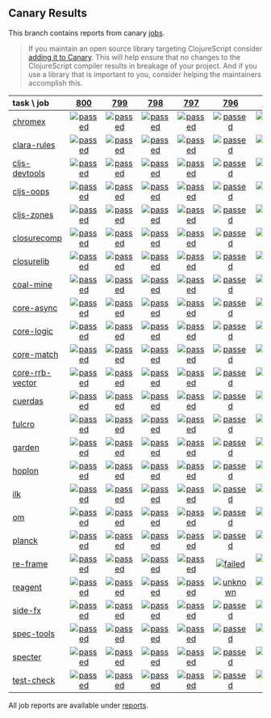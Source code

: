 ## Canary Results

This branch contains reports from canary [jobs](https://github.com/cljs-oss/canary/tree/jobs).

> If you maintain an open source library targeting ClojureScript consider [adding it to Canary](https://github.com/cljs-oss/canary/tree/master#how-to-participate). This will help ensure that no changes to the ClojureScript compiler results in breakage of your project. And if you use a library that is important to you, consider helping the maintainers accomplish this.

[//]: # (begin_overview_table)

| task \ job | <a href="reports/2019/02/01/job-000800-1.10.516-8a5abc4" title="job #800 finished on 2019-02-01">800</a> | <a href="reports/2019/01/31/job-000799-1.10.513-6e01b14" title="job #799 finished on 2019-01-31">799</a> | <a href="reports/2019/01/30/job-000798-1.10.513-6e01b14" title="job #798 finished on 2019-01-30">798</a> | <a href="reports/2019/01/29/job-000797-1.10.513-6e01b14" title="job #797 finished on 2019-01-29">797</a> | <a href="reports/2019/01/29/job-000796-1.10.512-950032d" title="job #796 finished on 2019-01-29">796</a> | <a href="reports/2019/01/28/job-000795-1.10.512-950032d" title="job #795 finished on 2019-01-28">795</a> | <a href="reports/2019/01/27/job-000794-1.10.512-950032d" title="job #794 finished on 2019-01-27">794</a> | <a href="reports/2019/01/27/job-000793-1.10.512-950032d" title="job #793 finished on 2019-01-27">793</a> | <a href="reports/2019/01/27/job-000792-1.10.512-950032d" title="job #792 finished on 2019-01-27">792</a> | <a href="reports/2019/01/26/job-000791-1.10.512-950032d" title="job #791 finished on 2019-01-26">791</a> |
| :--- | :---: | :---: | :---: | :---: | :---: | :---: | :---: | :---: | :---: | :---: |
| [chromex](https://github.com/binaryage/chromex) | <a href="reports/2019/02/01/job-000800-1.10.516-8a5abc4#-chromex"><img title="passed" src="http://box.binaryage.com/s-passed.svg"><a> | <a href="reports/2019/01/31/job-000799-1.10.513-6e01b14#-chromex"><img title="passed" src="http://box.binaryage.com/s-passed.svg"><a> | <a href="reports/2019/01/30/job-000798-1.10.513-6e01b14#-chromex"><img title="passed" src="http://box.binaryage.com/s-passed.svg"><a> | <a href="reports/2019/01/29/job-000797-1.10.513-6e01b14#-chromex"><img title="passed" src="http://box.binaryage.com/s-passed.svg"><a> | <a href="reports/2019/01/29/job-000796-1.10.512-950032d#-chromex"><img title="passed" src="http://box.binaryage.com/s-passed.svg"><a> | <a href="reports/2019/01/28/job-000795-1.10.512-950032d#-chromex"><img title="passed" src="http://box.binaryage.com/s-passed.svg"><a> | <a href="reports/2019/01/27/job-000794-1.10.512-950032d#-chromex"><img title="passed" src="http://box.binaryage.com/s-passed.svg"><a> | <a href="reports/2019/01/27/job-000793-1.10.512-950032d#-chromex"><img title="disabled" src="http://box.binaryage.com/s-disabled.svg"><a> | <a href="reports/2019/01/27/job-000792-1.10.512-950032d#-chromex"><img title="disabled" src="http://box.binaryage.com/s-disabled.svg"><a> | <a href="reports/2019/01/26/job-000791-1.10.512-950032d#-chromex"><img title="disabled" src="http://box.binaryage.com/s-disabled.svg"><a> |
| [clara-rules](https://github.com/cerner/clara-rules) | <a href="reports/2019/02/01/job-000800-1.10.516-8a5abc4#-clara-rules"><img title="passed" src="http://box.binaryage.com/s-passed.svg"><a> | <a href="reports/2019/01/31/job-000799-1.10.513-6e01b14#-clara-rules"><img title="passed" src="http://box.binaryage.com/s-passed.svg"><a> | <a href="reports/2019/01/30/job-000798-1.10.513-6e01b14#-clara-rules"><img title="passed" src="http://box.binaryage.com/s-passed.svg"><a> | <a href="reports/2019/01/29/job-000797-1.10.513-6e01b14#-clara-rules"><img title="passed" src="http://box.binaryage.com/s-passed.svg"><a> | <a href="reports/2019/01/29/job-000796-1.10.512-950032d#-clara-rules"><img title="passed" src="http://box.binaryage.com/s-passed.svg"><a> | <a href="reports/2019/01/28/job-000795-1.10.512-950032d#-clara-rules"><img title="passed" src="http://box.binaryage.com/s-passed.svg"><a> | <a href="reports/2019/01/27/job-000794-1.10.512-950032d#-clara-rules"><img title="passed" src="http://box.binaryage.com/s-passed.svg"><a> | <a href="reports/2019/01/27/job-000793-1.10.512-950032d#-clara-rules"><img title="disabled" src="http://box.binaryage.com/s-disabled.svg"><a> | <a href="reports/2019/01/27/job-000792-1.10.512-950032d#-clara-rules"><img title="disabled" src="http://box.binaryage.com/s-disabled.svg"><a> | <a href="reports/2019/01/26/job-000791-1.10.512-950032d#-clara-rules"><img title="disabled" src="http://box.binaryage.com/s-disabled.svg"><a> |
| [cljs-devtools](https://github.com/binaryage/cljs-devtools) | <a href="reports/2019/02/01/job-000800-1.10.516-8a5abc4#-cljs-devtools"><img title="passed" src="http://box.binaryage.com/s-passed.svg"><a> | <a href="reports/2019/01/31/job-000799-1.10.513-6e01b14#-cljs-devtools"><img title="passed" src="http://box.binaryage.com/s-passed.svg"><a> | <a href="reports/2019/01/30/job-000798-1.10.513-6e01b14#-cljs-devtools"><img title="passed" src="http://box.binaryage.com/s-passed.svg"><a> | <a href="reports/2019/01/29/job-000797-1.10.513-6e01b14#-cljs-devtools"><img title="passed" src="http://box.binaryage.com/s-passed.svg"><a> | <a href="reports/2019/01/29/job-000796-1.10.512-950032d#-cljs-devtools"><img title="passed" src="http://box.binaryage.com/s-passed.svg"><a> | <a href="reports/2019/01/28/job-000795-1.10.512-950032d#-cljs-devtools"><img title="passed" src="http://box.binaryage.com/s-passed.svg"><a> | <a href="reports/2019/01/27/job-000794-1.10.512-950032d#-cljs-devtools"><img title="passed" src="http://box.binaryage.com/s-passed.svg"><a> | <a href="reports/2019/01/27/job-000793-1.10.512-950032d#-cljs-devtools"><img title="disabled" src="http://box.binaryage.com/s-disabled.svg"><a> | <a href="reports/2019/01/27/job-000792-1.10.512-950032d#-cljs-devtools"><img title="disabled" src="http://box.binaryage.com/s-disabled.svg"><a> | <a href="reports/2019/01/26/job-000791-1.10.512-950032d#-cljs-devtools"><img title="disabled" src="http://box.binaryage.com/s-disabled.svg"><a> |
| [cljs-oops](https://github.com/binaryage/cljs-oops) | <a href="reports/2019/02/01/job-000800-1.10.516-8a5abc4#-cljs-oops"><img title="passed" src="http://box.binaryage.com/s-passed.svg"><a> | <a href="reports/2019/01/31/job-000799-1.10.513-6e01b14#-cljs-oops"><img title="passed" src="http://box.binaryage.com/s-passed.svg"><a> | <a href="reports/2019/01/30/job-000798-1.10.513-6e01b14#-cljs-oops"><img title="passed" src="http://box.binaryage.com/s-passed.svg"><a> | <a href="reports/2019/01/29/job-000797-1.10.513-6e01b14#-cljs-oops"><img title="passed" src="http://box.binaryage.com/s-passed.svg"><a> | <a href="reports/2019/01/29/job-000796-1.10.512-950032d#-cljs-oops"><img title="passed" src="http://box.binaryage.com/s-passed.svg"><a> | <a href="reports/2019/01/28/job-000795-1.10.512-950032d#-cljs-oops"><img title="passed" src="http://box.binaryage.com/s-passed.svg"><a> | <a href="reports/2019/01/27/job-000794-1.10.512-950032d#-cljs-oops"><img title="passed" src="http://box.binaryage.com/s-passed.svg"><a> | <a href="reports/2019/01/27/job-000793-1.10.512-950032d#-cljs-oops"><img title="disabled" src="http://box.binaryage.com/s-disabled.svg"><a> | <a href="reports/2019/01/27/job-000792-1.10.512-950032d#-cljs-oops"><img title="disabled" src="http://box.binaryage.com/s-disabled.svg"><a> | <a href="reports/2019/01/26/job-000791-1.10.512-950032d#-cljs-oops"><img title="disabled" src="http://box.binaryage.com/s-disabled.svg"><a> |
| [cljs-zones](https://github.com/binaryage/cljs-zones) | <a href="reports/2019/02/01/job-000800-1.10.516-8a5abc4#-cljs-zones"><img title="passed" src="http://box.binaryage.com/s-passed.svg"><a> | <a href="reports/2019/01/31/job-000799-1.10.513-6e01b14#-cljs-zones"><img title="passed" src="http://box.binaryage.com/s-passed.svg"><a> | <a href="reports/2019/01/30/job-000798-1.10.513-6e01b14#-cljs-zones"><img title="passed" src="http://box.binaryage.com/s-passed.svg"><a> | <a href="reports/2019/01/29/job-000797-1.10.513-6e01b14#-cljs-zones"><img title="passed" src="http://box.binaryage.com/s-passed.svg"><a> | <a href="reports/2019/01/29/job-000796-1.10.512-950032d#-cljs-zones"><img title="passed" src="http://box.binaryage.com/s-passed.svg"><a> | <a href="reports/2019/01/28/job-000795-1.10.512-950032d#-cljs-zones"><img title="passed" src="http://box.binaryage.com/s-passed.svg"><a> | <a href="reports/2019/01/27/job-000794-1.10.512-950032d#-cljs-zones"><img title="passed" src="http://box.binaryage.com/s-passed.svg"><a> | <a href="reports/2019/01/27/job-000793-1.10.512-950032d#-cljs-zones"><img title="disabled" src="http://box.binaryage.com/s-disabled.svg"><a> | <a href="reports/2019/01/27/job-000792-1.10.512-950032d#-cljs-zones"><img title="disabled" src="http://box.binaryage.com/s-disabled.svg"><a> | <a href="reports/2019/01/26/job-000791-1.10.512-950032d#-cljs-zones"><img title="disabled" src="http://box.binaryage.com/s-disabled.svg"><a> |
| [closurecomp](https://github.com/mfikes/closurecomp) | <a href="reports/2019/02/01/job-000800-1.10.516-8a5abc4#-closurecomp"><img title="passed" src="http://box.binaryage.com/s-passed.svg"><a> | <a href="reports/2019/01/31/job-000799-1.10.513-6e01b14#-closurecomp"><img title="passed" src="http://box.binaryage.com/s-passed.svg"><a> | <a href="reports/2019/01/30/job-000798-1.10.513-6e01b14#-closurecomp"><img title="passed" src="http://box.binaryage.com/s-passed.svg"><a> | <a href="reports/2019/01/29/job-000797-1.10.513-6e01b14#-closurecomp"><img title="passed" src="http://box.binaryage.com/s-passed.svg"><a> | <a href="reports/2019/01/29/job-000796-1.10.512-950032d#-closurecomp"><img title="passed" src="http://box.binaryage.com/s-passed.svg"><a> | <a href="reports/2019/01/28/job-000795-1.10.512-950032d#-closurecomp"><img title="passed" src="http://box.binaryage.com/s-passed.svg"><a> | <a href="reports/2019/01/27/job-000794-1.10.512-950032d#-closurecomp"><img title="passed" src="http://box.binaryage.com/s-passed.svg"><a> | <a href="reports/2019/01/27/job-000793-1.10.512-950032d#-closurecomp"><img title="disabled" src="http://box.binaryage.com/s-disabled.svg"><a> | <a href="reports/2019/01/27/job-000792-1.10.512-950032d#-closurecomp"><img title="disabled" src="http://box.binaryage.com/s-disabled.svg"><a> | <a href="reports/2019/01/26/job-000791-1.10.512-950032d#-closurecomp"><img title="disabled" src="http://box.binaryage.com/s-disabled.svg"><a> |
| [closurelib](https://github.com/mfikes/closurelib) | <a href="reports/2019/02/01/job-000800-1.10.516-8a5abc4#-closurelib"><img title="passed" src="http://box.binaryage.com/s-passed.svg"><a> | <a href="reports/2019/01/31/job-000799-1.10.513-6e01b14#-closurelib"><img title="passed" src="http://box.binaryage.com/s-passed.svg"><a> | <a href="reports/2019/01/30/job-000798-1.10.513-6e01b14#-closurelib"><img title="passed" src="http://box.binaryage.com/s-passed.svg"><a> | <a href="reports/2019/01/29/job-000797-1.10.513-6e01b14#-closurelib"><img title="passed" src="http://box.binaryage.com/s-passed.svg"><a> | <a href="reports/2019/01/29/job-000796-1.10.512-950032d#-closurelib"><img title="passed" src="http://box.binaryage.com/s-passed.svg"><a> | <a href="reports/2019/01/28/job-000795-1.10.512-950032d#-closurelib"><img title="passed" src="http://box.binaryage.com/s-passed.svg"><a> | <a href="reports/2019/01/27/job-000794-1.10.512-950032d#-closurelib"><img title="passed" src="http://box.binaryage.com/s-passed.svg"><a> | <a href="reports/2019/01/27/job-000793-1.10.512-950032d#-closurelib"><img title="disabled" src="http://box.binaryage.com/s-disabled.svg"><a> | <a href="reports/2019/01/27/job-000792-1.10.512-950032d#-closurelib"><img title="disabled" src="http://box.binaryage.com/s-disabled.svg"><a> | <a href="reports/2019/01/26/job-000791-1.10.512-950032d#-closurelib"><img title="disabled" src="http://box.binaryage.com/s-disabled.svg"><a> |
| [coal-mine](https://github.com/mfikes/coal-mine) | <a href="reports/2019/02/01/job-000800-1.10.516-8a5abc4#-coal-mine"><img title="passed" src="http://box.binaryage.com/s-passed.svg"><a> | <a href="reports/2019/01/31/job-000799-1.10.513-6e01b14#-coal-mine"><img title="passed" src="http://box.binaryage.com/s-passed.svg"><a> | <a href="reports/2019/01/30/job-000798-1.10.513-6e01b14#-coal-mine"><img title="passed" src="http://box.binaryage.com/s-passed.svg"><a> | <a href="reports/2019/01/29/job-000797-1.10.513-6e01b14#-coal-mine"><img title="passed" src="http://box.binaryage.com/s-passed.svg"><a> | <a href="reports/2019/01/29/job-000796-1.10.512-950032d#-coal-mine"><img title="passed" src="http://box.binaryage.com/s-passed.svg"><a> | <a href="reports/2019/01/28/job-000795-1.10.512-950032d#-coal-mine"><img title="passed" src="http://box.binaryage.com/s-passed.svg"><a> | <a href="reports/2019/01/27/job-000794-1.10.512-950032d#-coal-mine"><img title="passed" src="http://box.binaryage.com/s-passed.svg"><a> | <a href="reports/2019/01/27/job-000793-1.10.512-950032d#-coal-mine"><img title="disabled" src="http://box.binaryage.com/s-disabled.svg"><a> | <a href="reports/2019/01/27/job-000792-1.10.512-950032d#-coal-mine"><img title="disabled" src="http://box.binaryage.com/s-disabled.svg"><a> | <a href="reports/2019/01/26/job-000791-1.10.512-950032d#-coal-mine"><img title="disabled" src="http://box.binaryage.com/s-disabled.svg"><a> |
| [core-async](https://github.com/clojure/core.async) | <a href="reports/2019/02/01/job-000800-1.10.516-8a5abc4#-core-async"><img title="passed" src="http://box.binaryage.com/s-passed.svg"><a> | <a href="reports/2019/01/31/job-000799-1.10.513-6e01b14#-core-async"><img title="passed" src="http://box.binaryage.com/s-passed.svg"><a> | <a href="reports/2019/01/30/job-000798-1.10.513-6e01b14#-core-async"><img title="passed" src="http://box.binaryage.com/s-passed.svg"><a> | <a href="reports/2019/01/29/job-000797-1.10.513-6e01b14#-core-async"><img title="passed" src="http://box.binaryage.com/s-passed.svg"><a> | <a href="reports/2019/01/29/job-000796-1.10.512-950032d#-core-async"><img title="passed" src="http://box.binaryage.com/s-passed.svg"><a> | <a href="reports/2019/01/28/job-000795-1.10.512-950032d#-core-async"><img title="passed" src="http://box.binaryage.com/s-passed.svg"><a> | <a href="reports/2019/01/27/job-000794-1.10.512-950032d#-core-async"><img title="passed" src="http://box.binaryage.com/s-passed.svg"><a> | <a href="reports/2019/01/27/job-000793-1.10.512-950032d#-core-async"><img title="disabled" src="http://box.binaryage.com/s-disabled.svg"><a> | <a href="reports/2019/01/27/job-000792-1.10.512-950032d#-core-async"><img title="disabled" src="http://box.binaryage.com/s-disabled.svg"><a> | <a href="reports/2019/01/26/job-000791-1.10.512-950032d#-core-async"><img title="disabled" src="http://box.binaryage.com/s-disabled.svg"><a> |
| [core-logic](https://github.com/clojure/core.logic) | <a href="reports/2019/02/01/job-000800-1.10.516-8a5abc4#-core-logic"><img title="passed" src="http://box.binaryage.com/s-passed.svg"><a> | <a href="reports/2019/01/31/job-000799-1.10.513-6e01b14#-core-logic"><img title="passed" src="http://box.binaryage.com/s-passed.svg"><a> | <a href="reports/2019/01/30/job-000798-1.10.513-6e01b14#-core-logic"><img title="passed" src="http://box.binaryage.com/s-passed.svg"><a> | <a href="reports/2019/01/29/job-000797-1.10.513-6e01b14#-core-logic"><img title="passed" src="http://box.binaryage.com/s-passed.svg"><a> | <a href="reports/2019/01/29/job-000796-1.10.512-950032d#-core-logic"><img title="passed" src="http://box.binaryage.com/s-passed.svg"><a> | <a href="reports/2019/01/28/job-000795-1.10.512-950032d#-core-logic"><img title="passed" src="http://box.binaryage.com/s-passed.svg"><a> | <a href="reports/2019/01/27/job-000794-1.10.512-950032d#-core-logic"><img title="passed" src="http://box.binaryage.com/s-passed.svg"><a> | <a href="reports/2019/01/27/job-000793-1.10.512-950032d#-core-logic"><img title="passed" src="http://box.binaryage.com/s-passed.svg"><a> | <a href="reports/2019/01/27/job-000792-1.10.512-950032d#-core-logic"><img title="missing" src="http://box.binaryage.com/s-missing.svg"><a> | <a href="reports/2019/01/26/job-000791-1.10.512-950032d#-core-logic"><img title="missing" src="http://box.binaryage.com/s-missing.svg"><a> |
| [core-match](https://github.com/clojure/core.match) | <a href="reports/2019/02/01/job-000800-1.10.516-8a5abc4#-core-match"><img title="passed" src="http://box.binaryage.com/s-passed.svg"><a> | <a href="reports/2019/01/31/job-000799-1.10.513-6e01b14#-core-match"><img title="passed" src="http://box.binaryage.com/s-passed.svg"><a> | <a href="reports/2019/01/30/job-000798-1.10.513-6e01b14#-core-match"><img title="passed" src="http://box.binaryage.com/s-passed.svg"><a> | <a href="reports/2019/01/29/job-000797-1.10.513-6e01b14#-core-match"><img title="passed" src="http://box.binaryage.com/s-passed.svg"><a> | <a href="reports/2019/01/29/job-000796-1.10.512-950032d#-core-match"><img title="passed" src="http://box.binaryage.com/s-passed.svg"><a> | <a href="reports/2019/01/28/job-000795-1.10.512-950032d#-core-match"><img title="passed" src="http://box.binaryage.com/s-passed.svg"><a> | <a href="reports/2019/01/27/job-000794-1.10.512-950032d#-core-match"><img title="passed" src="http://box.binaryage.com/s-passed.svg"><a> | <a href="reports/2019/01/27/job-000793-1.10.512-950032d#-core-match"><img title="disabled" src="http://box.binaryage.com/s-disabled.svg"><a> | <a href="reports/2019/01/27/job-000792-1.10.512-950032d#-core-match"><img title="passed" src="http://box.binaryage.com/s-passed.svg"><a> | <a href="reports/2019/01/26/job-000791-1.10.512-950032d#-core-match"><img title="missing" src="http://box.binaryage.com/s-missing.svg"><a> |
| [core-rrb-vector](https://github.com/clojure/core.rrb-vector) | <a href="reports/2019/02/01/job-000800-1.10.516-8a5abc4#-core-rrb-vector"><img title="passed" src="http://box.binaryage.com/s-passed.svg"><a> | <a href="reports/2019/01/31/job-000799-1.10.513-6e01b14#-core-rrb-vector"><img title="passed" src="http://box.binaryage.com/s-passed.svg"><a> | <a href="reports/2019/01/30/job-000798-1.10.513-6e01b14#-core-rrb-vector"><img title="passed" src="http://box.binaryage.com/s-passed.svg"><a> | <a href="reports/2019/01/29/job-000797-1.10.513-6e01b14#-core-rrb-vector"><img title="passed" src="http://box.binaryage.com/s-passed.svg"><a> | <a href="reports/2019/01/29/job-000796-1.10.512-950032d#-core-rrb-vector"><img title="passed" src="http://box.binaryage.com/s-passed.svg"><a> | <a href="reports/2019/01/28/job-000795-1.10.512-950032d#-core-rrb-vector"><img title="passed" src="http://box.binaryage.com/s-passed.svg"><a> | <a href="reports/2019/01/27/job-000794-1.10.512-950032d#-core-rrb-vector"><img title="passed" src="http://box.binaryage.com/s-passed.svg"><a> | <a href="reports/2019/01/27/job-000793-1.10.512-950032d#-core-rrb-vector"><img title="disabled" src="http://box.binaryage.com/s-disabled.svg"><a> | <a href="reports/2019/01/27/job-000792-1.10.512-950032d#-core-rrb-vector"><img title="disabled" src="http://box.binaryage.com/s-disabled.svg"><a> | <a href="reports/2019/01/26/job-000791-1.10.512-950032d#-core-rrb-vector"><img title="passed" src="http://box.binaryage.com/s-passed.svg"><a> |
| [cuerdas](https://github.com/funcool/cuerdas) | <a href="reports/2019/02/01/job-000800-1.10.516-8a5abc4#-cuerdas"><img title="passed" src="http://box.binaryage.com/s-passed.svg"><a> | <a href="reports/2019/01/31/job-000799-1.10.513-6e01b14#-cuerdas"><img title="passed" src="http://box.binaryage.com/s-passed.svg"><a> | <a href="reports/2019/01/30/job-000798-1.10.513-6e01b14#-cuerdas"><img title="passed" src="http://box.binaryage.com/s-passed.svg"><a> | <a href="reports/2019/01/29/job-000797-1.10.513-6e01b14#-cuerdas"><img title="passed" src="http://box.binaryage.com/s-passed.svg"><a> | <a href="reports/2019/01/29/job-000796-1.10.512-950032d#-cuerdas"><img title="passed" src="http://box.binaryage.com/s-passed.svg"><a> | <a href="reports/2019/01/28/job-000795-1.10.512-950032d#-cuerdas"><img title="passed" src="http://box.binaryage.com/s-passed.svg"><a> | <a href="reports/2019/01/27/job-000794-1.10.512-950032d#-cuerdas"><img title="passed" src="http://box.binaryage.com/s-passed.svg"><a> | <a href="reports/2019/01/27/job-000793-1.10.512-950032d#-cuerdas"><img title="disabled" src="http://box.binaryage.com/s-disabled.svg"><a> | <a href="reports/2019/01/27/job-000792-1.10.512-950032d#-cuerdas"><img title="disabled" src="http://box.binaryage.com/s-disabled.svg"><a> | <a href="reports/2019/01/26/job-000791-1.10.512-950032d#-cuerdas"><img title="disabled" src="http://box.binaryage.com/s-disabled.svg"><a> |
| [fulcro](https://github.com/fulcrologic/fulcro) | <a href="reports/2019/02/01/job-000800-1.10.516-8a5abc4#-fulcro"><img title="passed" src="http://box.binaryage.com/s-passed.svg"><a> | <a href="reports/2019/01/31/job-000799-1.10.513-6e01b14#-fulcro"><img title="passed" src="http://box.binaryage.com/s-passed.svg"><a> | <a href="reports/2019/01/30/job-000798-1.10.513-6e01b14#-fulcro"><img title="passed" src="http://box.binaryage.com/s-passed.svg"><a> | <a href="reports/2019/01/29/job-000797-1.10.513-6e01b14#-fulcro"><img title="passed" src="http://box.binaryage.com/s-passed.svg"><a> | <a href="reports/2019/01/29/job-000796-1.10.512-950032d#-fulcro"><img title="passed" src="http://box.binaryage.com/s-passed.svg"><a> | <a href="reports/2019/01/28/job-000795-1.10.512-950032d#-fulcro"><img title="passed" src="http://box.binaryage.com/s-passed.svg"><a> | <a href="reports/2019/01/27/job-000794-1.10.512-950032d#-fulcro"><img title="passed" src="http://box.binaryage.com/s-passed.svg"><a> | <a href="reports/2019/01/27/job-000793-1.10.512-950032d#-fulcro"><img title="disabled" src="http://box.binaryage.com/s-disabled.svg"><a> | <a href="reports/2019/01/27/job-000792-1.10.512-950032d#-fulcro"><img title="disabled" src="http://box.binaryage.com/s-disabled.svg"><a> | <a href="reports/2019/01/26/job-000791-1.10.512-950032d#-fulcro"><img title="disabled" src="http://box.binaryage.com/s-disabled.svg"><a> |
| [garden](https://github.com/noprompt/garden) | <a href="reports/2019/02/01/job-000800-1.10.516-8a5abc4#-garden"><img title="passed" src="http://box.binaryage.com/s-passed.svg"><a> | <a href="reports/2019/01/31/job-000799-1.10.513-6e01b14#-garden"><img title="passed" src="http://box.binaryage.com/s-passed.svg"><a> | <a href="reports/2019/01/30/job-000798-1.10.513-6e01b14#-garden"><img title="passed" src="http://box.binaryage.com/s-passed.svg"><a> | <a href="reports/2019/01/29/job-000797-1.10.513-6e01b14#-garden"><img title="passed" src="http://box.binaryage.com/s-passed.svg"><a> | <a href="reports/2019/01/29/job-000796-1.10.512-950032d#-garden"><img title="passed" src="http://box.binaryage.com/s-passed.svg"><a> | <a href="reports/2019/01/28/job-000795-1.10.512-950032d#-garden"><img title="passed" src="http://box.binaryage.com/s-passed.svg"><a> | <a href="reports/2019/01/27/job-000794-1.10.512-950032d#-garden"><img title="passed" src="http://box.binaryage.com/s-passed.svg"><a> | <a href="reports/2019/01/27/job-000793-1.10.512-950032d#-garden"><img title="disabled" src="http://box.binaryage.com/s-disabled.svg"><a> | <a href="reports/2019/01/27/job-000792-1.10.512-950032d#-garden"><img title="disabled" src="http://box.binaryage.com/s-disabled.svg"><a> | <a href="reports/2019/01/26/job-000791-1.10.512-950032d#-garden"><img title="disabled" src="http://box.binaryage.com/s-disabled.svg"><a> |
| [hoplon](https://github.com/hoplon/hoplon) | <a href="reports/2019/02/01/job-000800-1.10.516-8a5abc4#-hoplon"><img title="passed" src="http://box.binaryage.com/s-passed.svg"><a> | <a href="reports/2019/01/31/job-000799-1.10.513-6e01b14#-hoplon"><img title="passed" src="http://box.binaryage.com/s-passed.svg"><a> | <a href="reports/2019/01/30/job-000798-1.10.513-6e01b14#-hoplon"><img title="passed" src="http://box.binaryage.com/s-passed.svg"><a> | <a href="reports/2019/01/29/job-000797-1.10.513-6e01b14#-hoplon"><img title="passed" src="http://box.binaryage.com/s-passed.svg"><a> | <a href="reports/2019/01/29/job-000796-1.10.512-950032d#-hoplon"><img title="passed" src="http://box.binaryage.com/s-passed.svg"><a> | <a href="reports/2019/01/28/job-000795-1.10.512-950032d#-hoplon"><img title="passed" src="http://box.binaryage.com/s-passed.svg"><a> | <a href="reports/2019/01/27/job-000794-1.10.512-950032d#-hoplon"><img title="passed" src="http://box.binaryage.com/s-passed.svg"><a> | <a href="reports/2019/01/27/job-000793-1.10.512-950032d#-hoplon"><img title="disabled" src="http://box.binaryage.com/s-disabled.svg"><a> | <a href="reports/2019/01/27/job-000792-1.10.512-950032d#-hoplon"><img title="disabled" src="http://box.binaryage.com/s-disabled.svg"><a> | <a href="reports/2019/01/26/job-000791-1.10.512-950032d#-hoplon"><img title="disabled" src="http://box.binaryage.com/s-disabled.svg"><a> |
| [ilk](https://github.com/mfikes/ilk) | <a href="reports/2019/02/01/job-000800-1.10.516-8a5abc4#-ilk"><img title="passed" src="http://box.binaryage.com/s-passed.svg"><a> | <a href="reports/2019/01/31/job-000799-1.10.513-6e01b14#-ilk"><img title="passed" src="http://box.binaryage.com/s-passed.svg"><a> | <a href="reports/2019/01/30/job-000798-1.10.513-6e01b14#-ilk"><img title="passed" src="http://box.binaryage.com/s-passed.svg"><a> | <a href="reports/2019/01/29/job-000797-1.10.513-6e01b14#-ilk"><img title="passed" src="http://box.binaryage.com/s-passed.svg"><a> | <a href="reports/2019/01/29/job-000796-1.10.512-950032d#-ilk"><img title="passed" src="http://box.binaryage.com/s-passed.svg"><a> | <a href="reports/2019/01/28/job-000795-1.10.512-950032d#-ilk"><img title="passed" src="http://box.binaryage.com/s-passed.svg"><a> | <a href="reports/2019/01/27/job-000794-1.10.512-950032d#-ilk"><img title="passed" src="http://box.binaryage.com/s-passed.svg"><a> | <a href="reports/2019/01/27/job-000793-1.10.512-950032d#-ilk"><img title="disabled" src="http://box.binaryage.com/s-disabled.svg"><a> | <a href="reports/2019/01/27/job-000792-1.10.512-950032d#-ilk"><img title="disabled" src="http://box.binaryage.com/s-disabled.svg"><a> | <a href="reports/2019/01/26/job-000791-1.10.512-950032d#-ilk"><img title="disabled" src="http://box.binaryage.com/s-disabled.svg"><a> |
| [om](https://github.com/omcljs/om) | <a href="reports/2019/02/01/job-000800-1.10.516-8a5abc4#-om"><img title="passed" src="http://box.binaryage.com/s-passed.svg"><a> | <a href="reports/2019/01/31/job-000799-1.10.513-6e01b14#-om"><img title="passed" src="http://box.binaryage.com/s-passed.svg"><a> | <a href="reports/2019/01/30/job-000798-1.10.513-6e01b14#-om"><img title="passed" src="http://box.binaryage.com/s-passed.svg"><a> | <a href="reports/2019/01/29/job-000797-1.10.513-6e01b14#-om"><img title="passed" src="http://box.binaryage.com/s-passed.svg"><a> | <a href="reports/2019/01/29/job-000796-1.10.512-950032d#-om"><img title="passed" src="http://box.binaryage.com/s-passed.svg"><a> | <a href="reports/2019/01/28/job-000795-1.10.512-950032d#-om"><img title="passed" src="http://box.binaryage.com/s-passed.svg"><a> | <a href="reports/2019/01/27/job-000794-1.10.512-950032d#-om"><img title="passed" src="http://box.binaryage.com/s-passed.svg"><a> | <a href="reports/2019/01/27/job-000793-1.10.512-950032d#-om"><img title="disabled" src="http://box.binaryage.com/s-disabled.svg"><a> | <a href="reports/2019/01/27/job-000792-1.10.512-950032d#-om"><img title="disabled" src="http://box.binaryage.com/s-disabled.svg"><a> | <a href="reports/2019/01/26/job-000791-1.10.512-950032d#-om"><img title="disabled" src="http://box.binaryage.com/s-disabled.svg"><a> |
| [planck](https://github.com/planck-repl/planck) | <a href="reports/2019/02/01/job-000800-1.10.516-8a5abc4#-planck"><img title="passed" src="http://box.binaryage.com/s-passed.svg"><a> | <a href="reports/2019/01/31/job-000799-1.10.513-6e01b14#-planck"><img title="passed" src="http://box.binaryage.com/s-passed.svg"><a> | <a href="reports/2019/01/30/job-000798-1.10.513-6e01b14#-planck"><img title="passed" src="http://box.binaryage.com/s-passed.svg"><a> | <a href="reports/2019/01/29/job-000797-1.10.513-6e01b14#-planck"><img title="passed" src="http://box.binaryage.com/s-passed.svg"><a> | <a href="reports/2019/01/29/job-000796-1.10.512-950032d#-planck"><img title="passed" src="http://box.binaryage.com/s-passed.svg"><a> | <a href="reports/2019/01/28/job-000795-1.10.512-950032d#-planck"><img title="passed" src="http://box.binaryage.com/s-passed.svg"><a> | <a href="reports/2019/01/27/job-000794-1.10.512-950032d#-planck"><img title="passed" src="http://box.binaryage.com/s-passed.svg"><a> | <a href="reports/2019/01/27/job-000793-1.10.512-950032d#-planck"><img title="disabled" src="http://box.binaryage.com/s-disabled.svg"><a> | <a href="reports/2019/01/27/job-000792-1.10.512-950032d#-planck"><img title="disabled" src="http://box.binaryage.com/s-disabled.svg"><a> | <a href="reports/2019/01/26/job-000791-1.10.512-950032d#-planck"><img title="disabled" src="http://box.binaryage.com/s-disabled.svg"><a> |
| [re-frame](https://github.com/Day8/re-frame) | <a href="reports/2019/02/01/job-000800-1.10.516-8a5abc4#-re-frame"><img title="passed" src="http://box.binaryage.com/s-passed.svg"><a> | <a href="reports/2019/01/31/job-000799-1.10.513-6e01b14#-re-frame"><img title="passed" src="http://box.binaryage.com/s-passed.svg"><a> | <a href="reports/2019/01/30/job-000798-1.10.513-6e01b14#-re-frame"><img title="passed" src="http://box.binaryage.com/s-passed.svg"><a> | <a href="reports/2019/01/29/job-000797-1.10.513-6e01b14#-re-frame"><img title="passed" src="http://box.binaryage.com/s-passed.svg"><a> | <a href="reports/2019/01/29/job-000796-1.10.512-950032d#-re-frame"><img title="failed" src="http://box.binaryage.com/s-failed.svg"><a> | <a href="reports/2019/01/28/job-000795-1.10.512-950032d#-re-frame"><img title="passed" src="http://box.binaryage.com/s-passed.svg"><a> | <a href="reports/2019/01/27/job-000794-1.10.512-950032d#-re-frame"><img title="passed" src="http://box.binaryage.com/s-passed.svg"><a> | <a href="reports/2019/01/27/job-000793-1.10.512-950032d#-re-frame"><img title="disabled" src="http://box.binaryage.com/s-disabled.svg"><a> | <a href="reports/2019/01/27/job-000792-1.10.512-950032d#-re-frame"><img title="disabled" src="http://box.binaryage.com/s-disabled.svg"><a> | <a href="reports/2019/01/26/job-000791-1.10.512-950032d#-re-frame"><img title="disabled" src="http://box.binaryage.com/s-disabled.svg"><a> |
| [reagent](https://github.com/reagent-project/reagent) | <a href="reports/2019/02/01/job-000800-1.10.516-8a5abc4#-reagent"><img title="passed" src="http://box.binaryage.com/s-passed.svg"><a> | <a href="reports/2019/01/31/job-000799-1.10.513-6e01b14#-reagent"><img title="passed" src="http://box.binaryage.com/s-passed.svg"><a> | <a href="reports/2019/01/30/job-000798-1.10.513-6e01b14#-reagent"><img title="passed" src="http://box.binaryage.com/s-passed.svg"><a> | <a href="reports/2019/01/29/job-000797-1.10.513-6e01b14#-reagent"><img title="passed" src="http://box.binaryage.com/s-passed.svg"><a> | <a href="reports/2019/01/29/job-000796-1.10.512-950032d#-reagent"><img title="unknown" src="http://box.binaryage.com/s-unknown.svg"><a> | <a href="reports/2019/01/28/job-000795-1.10.512-950032d#-reagent"><img title="passed" src="http://box.binaryage.com/s-passed.svg"><a> | <a href="reports/2019/01/27/job-000794-1.10.512-950032d#-reagent"><img title="passed" src="http://box.binaryage.com/s-passed.svg"><a> | <a href="reports/2019/01/27/job-000793-1.10.512-950032d#-reagent"><img title="disabled" src="http://box.binaryage.com/s-disabled.svg"><a> | <a href="reports/2019/01/27/job-000792-1.10.512-950032d#-reagent"><img title="disabled" src="http://box.binaryage.com/s-disabled.svg"><a> | <a href="reports/2019/01/26/job-000791-1.10.512-950032d#-reagent"><img title="disabled" src="http://box.binaryage.com/s-disabled.svg"><a> |
| [side-fx](https://github.com/cljsrn/side-fx) | <a href="reports/2019/02/01/job-000800-1.10.516-8a5abc4#-side-fx"><img title="passed" src="http://box.binaryage.com/s-passed.svg"><a> | <a href="reports/2019/01/31/job-000799-1.10.513-6e01b14#-side-fx"><img title="passed" src="http://box.binaryage.com/s-passed.svg"><a> | <a href="reports/2019/01/30/job-000798-1.10.513-6e01b14#-side-fx"><img title="passed" src="http://box.binaryage.com/s-passed.svg"><a> | <a href="reports/2019/01/29/job-000797-1.10.513-6e01b14#-side-fx"><img title="passed" src="http://box.binaryage.com/s-passed.svg"><a> | <a href="reports/2019/01/29/job-000796-1.10.512-950032d#-side-fx"><img title="passed" src="http://box.binaryage.com/s-passed.svg"><a> | <a href="reports/2019/01/28/job-000795-1.10.512-950032d#-side-fx"><img title="passed" src="http://box.binaryage.com/s-passed.svg"><a> | <a href="reports/2019/01/27/job-000794-1.10.512-950032d#-side-fx"><img title="passed" src="http://box.binaryage.com/s-passed.svg"><a> | <a href="reports/2019/01/27/job-000793-1.10.512-950032d#-side-fx"><img title="disabled" src="http://box.binaryage.com/s-disabled.svg"><a> | <a href="reports/2019/01/27/job-000792-1.10.512-950032d#-side-fx"><img title="disabled" src="http://box.binaryage.com/s-disabled.svg"><a> | <a href="reports/2019/01/26/job-000791-1.10.512-950032d#-side-fx"><img title="disabled" src="http://box.binaryage.com/s-disabled.svg"><a> |
| [spec-tools](https://github.com/metosin/spec-tools) | <a href="reports/2019/02/01/job-000800-1.10.516-8a5abc4#-spec-tools"><img title="passed" src="http://box.binaryage.com/s-passed.svg"><a> | <a href="reports/2019/01/31/job-000799-1.10.513-6e01b14#-spec-tools"><img title="passed" src="http://box.binaryage.com/s-passed.svg"><a> | <a href="reports/2019/01/30/job-000798-1.10.513-6e01b14#-spec-tools"><img title="passed" src="http://box.binaryage.com/s-passed.svg"><a> | <a href="reports/2019/01/29/job-000797-1.10.513-6e01b14#-spec-tools"><img title="passed" src="http://box.binaryage.com/s-passed.svg"><a> | <a href="reports/2019/01/29/job-000796-1.10.512-950032d#-spec-tools"><img title="passed" src="http://box.binaryage.com/s-passed.svg"><a> | <a href="reports/2019/01/28/job-000795-1.10.512-950032d#-spec-tools"><img title="passed" src="http://box.binaryage.com/s-passed.svg"><a> | <a href="reports/2019/01/27/job-000794-1.10.512-950032d#-spec-tools"><img title="passed" src="http://box.binaryage.com/s-passed.svg"><a> | <a href="reports/2019/01/27/job-000793-1.10.512-950032d#-spec-tools"><img title="disabled" src="http://box.binaryage.com/s-disabled.svg"><a> | <a href="reports/2019/01/27/job-000792-1.10.512-950032d#-spec-tools"><img title="disabled" src="http://box.binaryage.com/s-disabled.svg"><a> | <a href="reports/2019/01/26/job-000791-1.10.512-950032d#-spec-tools"><img title="disabled" src="http://box.binaryage.com/s-disabled.svg"><a> |
| [specter](https://github.com/nathanmarz/specter) | <a href="reports/2019/02/01/job-000800-1.10.516-8a5abc4#-specter"><img title="passed" src="http://box.binaryage.com/s-passed.svg"><a> | <a href="reports/2019/01/31/job-000799-1.10.513-6e01b14#-specter"><img title="passed" src="http://box.binaryage.com/s-passed.svg"><a> | <a href="reports/2019/01/30/job-000798-1.10.513-6e01b14#-specter"><img title="passed" src="http://box.binaryage.com/s-passed.svg"><a> | <a href="reports/2019/01/29/job-000797-1.10.513-6e01b14#-specter"><img title="passed" src="http://box.binaryage.com/s-passed.svg"><a> | <a href="reports/2019/01/29/job-000796-1.10.512-950032d#-specter"><img title="passed" src="http://box.binaryage.com/s-passed.svg"><a> | <a href="reports/2019/01/28/job-000795-1.10.512-950032d#-specter"><img title="passed" src="http://box.binaryage.com/s-passed.svg"><a> | <a href="reports/2019/01/27/job-000794-1.10.512-950032d#-specter"><img title="passed" src="http://box.binaryage.com/s-passed.svg"><a> | <a href="reports/2019/01/27/job-000793-1.10.512-950032d#-specter"><img title="disabled" src="http://box.binaryage.com/s-disabled.svg"><a> | <a href="reports/2019/01/27/job-000792-1.10.512-950032d#-specter"><img title="disabled" src="http://box.binaryage.com/s-disabled.svg"><a> | <a href="reports/2019/01/26/job-000791-1.10.512-950032d#-specter"><img title="disabled" src="http://box.binaryage.com/s-disabled.svg"><a> |
| [test-check](https://github.com/clojure/test.check) | <a href="reports/2019/02/01/job-000800-1.10.516-8a5abc4#-test-check"><img title="passed" src="http://box.binaryage.com/s-passed.svg"><a> | <a href="reports/2019/01/31/job-000799-1.10.513-6e01b14#-test-check"><img title="passed" src="http://box.binaryage.com/s-passed.svg"><a> | <a href="reports/2019/01/30/job-000798-1.10.513-6e01b14#-test-check"><img title="passed" src="http://box.binaryage.com/s-passed.svg"><a> | <a href="reports/2019/01/29/job-000797-1.10.513-6e01b14#-test-check"><img title="passed" src="http://box.binaryage.com/s-passed.svg"><a> | <a href="reports/2019/01/29/job-000796-1.10.512-950032d#-test-check"><img title="passed" src="http://box.binaryage.com/s-passed.svg"><a> | <a href="reports/2019/01/28/job-000795-1.10.512-950032d#-test-check"><img title="passed" src="http://box.binaryage.com/s-passed.svg"><a> | <a href="reports/2019/01/27/job-000794-1.10.512-950032d#-test-check"><img title="passed" src="http://box.binaryage.com/s-passed.svg"><a> | <a href="reports/2019/01/27/job-000793-1.10.512-950032d#-test-check"><img title="disabled" src="http://box.binaryage.com/s-disabled.svg"><a> | <a href="reports/2019/01/27/job-000792-1.10.512-950032d#-test-check"><img title="disabled" src="http://box.binaryage.com/s-disabled.svg"><a> | <a href="reports/2019/01/26/job-000791-1.10.512-950032d#-test-check"><img title="disabled" src="http://box.binaryage.com/s-disabled.svg"><a> |

[//]: # (end_overview_table)

All job reports are available under [reports](reports).

